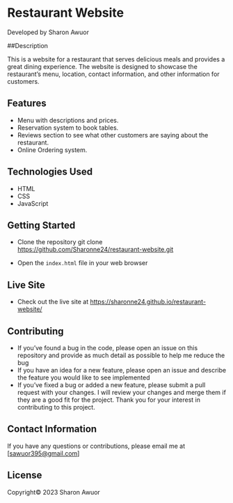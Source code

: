 # Restaurant  Website
Developed by Sharon Awuor

##Description

This is a website for a restaurant that serves delicious meals and provides a great dining experience. The website is designed to showcase the restaurant’s menu, location, contact information, and other information for customers.

## Features

-	Menu with descriptions and prices.
-	Reservation system to book tables.
-	Reviews section to see what other customers are saying about the restaurant.
-	Online Ordering system.

## Technologies Used

-	HTML
-	CSS
-	JavaScript

## Getting Started

-	Clone the repository
   git clone https://github.com/Sharonne24/restaurant-website.git

-	Open the `index.html` file in your web browser

## Live Site

-	Check out the live site at  https://sharonne24.github.io/restaurant-website/


## Contributing


-	If you’ve found a bug in the code, please open an issue on this repository and provide as much detail as possible to help me reduce the bug
-	If you have an idea for a new feature, please open an issue and describe the feature you would like to see implemented
-	If you’ve fixed a bug or added a new feature, please submit a pull request with your changes. I will review your changes and merge them if they are a good fit for the project.
Thank you for your interest in contributing to this project.


## Contact Information

If you have any questions or contributions, please email me at [sawuor395@gmail.com]


## License
Copyright© 2023 Sharon Awuor

